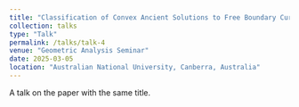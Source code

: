 ```yaml
---
title: "Classification of Convex Ancient Solutions to Free Boundary Curve Shortening Flow in Convex Domains"
collection: talks
type: "Talk"
permalink: /talks/talk-4
venue: "Geometric Analysis Seminar"
date: 2025-03-05
location: "Australian National University, Canberra, Australia"
---
```

A talk on the paper with the same title.
